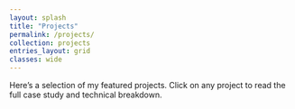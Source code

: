```yaml
---
layout: splash
title: "Projects"
permalink: /projects/
collection: projects
entries_layout: grid
classes: wide
---
```


Here’s a selection of my featured projects. Click on any project to read the full case study and technical breakdown.